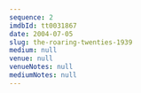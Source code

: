 ```yaml
---
sequence: 2
imdbId: tt0031867
date: 2004-07-05
slug: the-roaring-twenties-1939
medium: null
venue: null
venueNotes: null
mediumNotes: null
---
```


